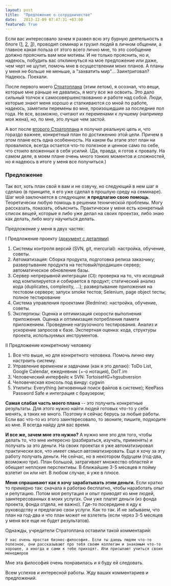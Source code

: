 ```yaml
---
layout: post
title:  "Предложение о сотрудничестве"
date:   2013-12-09 07:47:31 +03:00
featured: True
---
```

Если вас интересовало зачем я развел всю эту бурную деятельность в блоге ([1](http://kavaleu.ru/blog/12-instrumenty-upravleniya-stratoplan-3011-obzor/), [2](http://kavaleu.ru/blog/18-shpargalka-po-algoritmicheskoj-slozhnosti-operacij/), [3](http://kavaleu.ru/blog/13-podrobno-pro-instrumenty-kotorye-budu-ispolzovat/)), проводил семинар и грузил людей в личном общении, а главное какая польза от этого всего лично мне, то это сообщение должно прояснить вам мои мотивы. И не только прояснить, но и, надеюсь, побудить вас откликнуться на мое предложение или даже, чем черт не шутит, помочь мне в осуществлении моих планов. А планы у меня не больше не меньше, а "захватить мир"... Заинтриговал? Надеюсь. Поехали.

После первого моего [Стратоплана](http://www.stratoplan.ru) (этим летом), я осознал, что вещи, которые мне раньше не давались, я могу все же освоить. Это дало сильный толчок к самосовершенствованию и работе над собой. Люди, которые знают меня хорошо и сталкиваются со мной по работе, надеюсь, заметили перемены во мне, произошедшие за последние пол года. Не все, возможно, считают их переменами к лучшему (например моя жена), но, по мне, это лучше чем застой.

А вот после [второго Стратоплана](http://kavaleu.ru/blog/12-instrumenty-upravleniya-stratoplan-3011-obzor/) я получил реальную цель и, что гораздо важнее, конкретный план по достижению этой цели. Причем в этом плане есть одна особенность. На каком бы этапе этот план ни провалился, всегда остается что-то полезное и ценное само по себе, что стоило вложенных в себя усилий. (Да, правда, я готов к провалу. На самом деле, в моем плане очень много тонких моментов и сложностей, но я надеюсь в итоге у меня все получиться.)

### Предложение

Так вот, хоть план свой я вам и не озвучу, но следующий в нем шаг я сделаю (в принципе, я его уже сделал в прошлую среду на семинаре). Шаг мой заключается в следующем: **я предлагаю свою помощь**. Теоретически любую помощь в решении технической проблемы. Могу рассказать, показать, объяснить. Практически у меня есть конкретный список вещей, которые я либо уже делал на своих проектах, либо знаю как делать, либо могу научиться делать.

Предложение у меня в двух частях:

I Предложение проекту [(документ с деталями)](https://dl.dropboxusercontent.com/u/15949847/Blog/proposal_for_projects.docx) 

1. Системы контроля версий (SVN, git, mercurial): настройка, обучение, советы.
1. Автоматизация: Сборка продукта, подготовка релиза заказчику; развертывание продукта на тестовый/продакшен сервер; автоматическое обновление базы.
1. Сервер непрерывной интеграции (CI): проверка на то, что исходный код компилируется и собирается в продукт; статический анализ кода (duplicates, complexity, …); развертывание приложения на тестовом сервере; запуск smoke тестов; Selenium, page object тесты; полное тестирование
1. Система управления проектами (Redmine): настройка, обучение, советы.
1. Экспертизы: 
    Оценка и оптимизация  скорости выполнения приложения.
    Оценка и оптимизация  потребления памяти приложением.
    Проведение нагрузочного тестирования.
    Анализ и ускорение запросов к базе.
    Экспертная оценка: кода, структуры проекта, используемых инструментов.

II Предложение конкретному человеку

1. Все что выше, но для конкретного человека. Помочь лично ему настроить систему.
1. Управление временем и задачами (как я это делаю): ToDo List, Google Calendar, ежедневник (+-о нотация), DoIT.im
1. Человеческий интерфейс к SVN: TortoiseHG+hgsubversion
1. Человеческая консоль под винду: cygwin
1. Утилиты: Everything (мгновенный поиск файлов в системе); KeePass Password Safe и интеграция с браузером;

**Самая слабая часть моего плана** -- это получить конкретные результаты. Для этого нужно найти людей готовых что-то у себя менять, а таких не много. Поэтому я сейчас берусь за любые работы. Если вас что-то из этого заинтересовало, то звоните, пишите, подходите ко мне. Я всегда найду для вас время.

**И все же, зачем мне это нужно?**
А нужно мне это для того, чтобы делать то, что мне интересно (разбираться, изучать, применять) и получать за это деньги. На своих проектах я уже автоматизировал практически все, что имеет смысл автоматизировать. 
Еще я хочу за эту работу получать деньги. Не сейчас, но в некотором будущем (год-два, возможно три). План большой, затрагивает множество областей и обещает неплохие перспективы. 
В ближайшие 3-5 месяцев я пойму взлетит он или нет. В любом случае, я уже в плюсе.

**Меня спрашивают как я хочу зарабатывать этим деньги.** 
Если кратко то примерно так: сначала я работаю бесплатно, чтобы наработать опыт и репутацию. Потом моя репутация и опыт приводят ко мне людей, заинтересованных в моих услугах. Они уже платят деньги (из фонда проекта, фонда отдела, не важно). Где-то посередине я иду к руководству и предлагаю свои услуги. Как то так. И не забываем, что план на год-два и что план может не взлететь (если через 3-5 месяцев у меня все еще не будет результатов).

Однажды, учредители Стратоплана оставили такой комментарий:

    У нас очень простая бизнес-философия. Если ты даешь людям что-то полезное, они рассказывают про тебя своим коллегам и знакомым что-то хорошее, а иногда и сами к тебе приходят. Или присылают учиться своих менеджеров

Мне эта философия очень понравилась и я буду ей следовать.

Всем успехов и интересной работы. Жду ваших комментариев и предложений.

